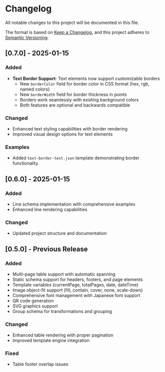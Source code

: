 # Changelog

All notable changes to this project will be documented in this file.

The format is based on [Keep a Changelog](https://keepachangelog.com/en/1.0.0/),
and this project adheres to [Semantic Versioning](https://semver.org/spec/v2.0.0.html).

## [0.7.0] - 2025-01-15

### Added
- **Text Border Support**: Text elements now support customizable borders
  - New `borderColor` field for border color in CSS format (hex, rgb, named colors)
  - New `borderWidth` field for border thickness in points
  - Borders work seamlessly with existing background colors
  - Both features are optional and backwards compatible

### Changed
- Enhanced text styling capabilities with border rendering
- Improved visual design options for text elements

### Examples
- Added `text-border-test.json` template demonstrating border functionality

## [0.6.0] - 2025-01-15

### Added
- Line schema implementation with comprehensive examples
- Enhanced line rendering capabilities

### Changed
- Updated project structure and documentation

## [0.5.0] - Previous Release

### Added
- Multi-page table support with automatic spanning
- Static schema support for headers, footers, and page elements
- Template variables (currentPage, totalPages, date, dateTime)
- Image object-fit support (fill, contain, cover, none, scale-down)
- Comprehensive font management with Japanese font support
- QR code generation
- SVG graphics support
- Group schema for transformations and grouping

### Changed
- Enhanced table rendering with proper pagination
- Improved template engine integration

### Fixed
- Table footer overlap issues